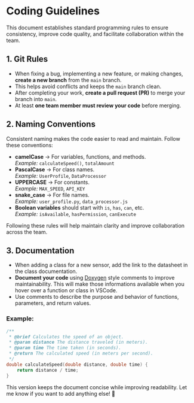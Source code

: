 # Coding Guidelines

This document establishes standard programming rules to ensure consistency, improve code quality, and facilitate collaboration within the team.

## 1. Git Rules

- When fixing a bug, implementing a new feature, or making changes, **create a new branch** from the `main` branch.
- This helps avoid conflicts and keeps the `main` branch clean.
- After completing your work, **create a pull request (PR)** to merge your branch into `main`.
- At least **one team member must review your code** before merging.

## 2. Naming Conventions

Consistent naming makes the code easier to read and maintain. Follow these conventions:

- **camelCase** → For variables, functions, and methods.  
  _Example:_ `calculateSpeed()`, `totalAmount`
- **PascalCase** → For class names.  
  _Example:_ `UserProfile`, `DataProcessor`
- **UPPERCASE** → For constants.  
  _Example:_ `MAX_SPEED`, `API_KEY`
- **snake_case** → For file names.  
  _Example:_ `user_profile.py`, `data_processor.js`
- **Boolean variables** should start with `is`, `has`, `can`, etc.  
  _Example:_ `isAvailable`, `hasPermission`, `canExecute`

Following these rules will help maintain clarity and improve collaboration across the team.

## 3. Documentation

- When adding a class for a new sensor, add the link to the datasheet in the class documentation.
- **Document your code** using [Doxygen](https://www.doxygen.nl/) style comments to improve maintainability.  This will make those informations available when you hover over a function or class in VSCode.
- Use comments to describe the purpose and behavior of functions, parameters, and return values.

### Example:

```cpp
/**
 * @brief Calculates the speed of an object.
 * @param distance The distance traveled (in meters).
 * @param time The time taken (in seconds).
 * @return The calculated speed (in meters per second).
 */
double calculateSpeed(double distance, double time) {
    return distance / time;
}
```



This version keeps the document concise while improving readability. Let me know if you want to add anything else! 🚀
